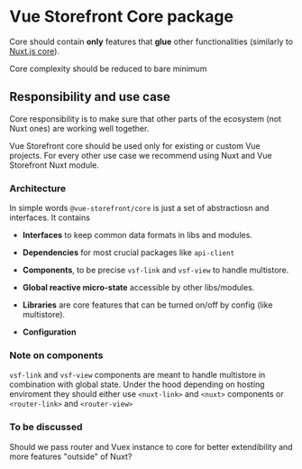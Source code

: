 # Vue Storefront Core package

Core should contain **only** features that **glue** other functionalities (similarly to [Nuxt.js core](https://github.com/nuxt/nuxt.js/tree/dev/packages/core)).

Core complexity should be reduced to bare minimum

## Responsibility and use case

Core responsibility is to make sure that other parts of the ecosystem (not Nuxt ones) are working well together.

Vue Storefront core should be used only for existing or custom Vue projects. For every other use case we recommend using Nuxt and Vue Storefront Nuxt module.

### Architecture

In simple words `@vue-storefront/core` is just a set of abstractiosn and interfaces. It contains

- **Interfaces** to keep common data formats in libs and modules.

- **Dependencies** for most crucial packages like `api-client`

- **Components**, to be precise `vsf-link` and `vsf-view` to handle multistore.

- **Global reactive micro-state** accessible by other libs/modules.

- **Libraries** are core features that can be turned on/off by config (like multistore).

- **Configuration**

### Note on components

`vsf-link` and `vsf-view` components are meant to handle multistore in combination with global state. Under the hood depending on hosting enviroment they should either use `<nuxt-link>` and `<nuxt>` components or `<router-link>` and `<router-view>`

### To be discussed

Should we pass router and Vuex instance to core for better extendibility and more features "outside" of Nuxt?